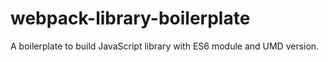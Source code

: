 # webpack-library-boilerplate
A boilerplate to build JavaScript library with ES6 module and UMD version.
